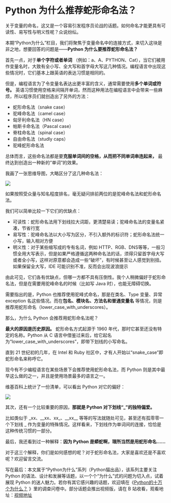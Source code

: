 # Python 为什么推荐蛇形命名法？

关于变量的命名，这又是一个容易引发程序员论战的话题。如何命名才能更具有可读性、易写性与明义性呢？众说纷纭。

本期“Python为什么”栏目，我们将聚焦于变量命名中的连接方式，来切入这块是非之地，想要回答的问题是——**Python 为什么要推荐蛇形命名法？** 

首先一点，对于**单个字符或者单词** （例如：a、A、PYTHON、Cat），当它们被用作变量名时，大致有全小写、全大写和首字母大写这几种情况。编程语言中出现这些情况时，它们基本上跟英语的表达习惯是相同的。

但是，编程语言为了令变量名表达出更丰富的含义，通常需要使用**多个单词或符号。** 英语习惯使用空格来间隔开单词，然而这种用法在编程语言中会带来一些麻烦，所以程序员们就创造出了另外的方法：

- 蛇形命名法（snake case）
- 驼峰命名法（camel case）
- 匈牙利命名法（HN case）
- 帕斯卡命名法（Pascal case）
- 脊柱命名法（spinal case）
- 自由命名法（studly caps）
- 驼峰蛇形命名法

总体而言，这些命名法都是要**克服单词间的空格，从而把不同单词串连起来，** 最终达到创造出一种新的“单词”的效果。

我画了一张思维导图，大略区分了这几种命名法：

![](http://ww1.sinaimg.cn/large/68b02e3bgy1gftdftdlvtj20z30nqgo6.jpg)

如果按照受众量与知名程度排名，毫无疑问排前两位的是驼峰命名法和蛇形命名法。

我们可以简单比较一下它们的优缺点：

- 可读性：蛇形命名法用下划线拉大词距，更清楚易读；驼峰命名法的变量名紧凑，节省行宽
- 易写性：驼峰命名法以大小写为区分，不引入额外的标识符；蛇形命名法统一小写，输入相对方便
- 明义性：对于某些缩写成的专有名词，例如 HTTP、RGB、DNS等等，一般习惯全用大写表示，但是如果严格遵循这两种命名法的话，须得只留首字母大写或者全小写，这样对原意都会造成一些“破坏”，有时候甚至让人感觉到别扭。如果保留全大写，IDE 可能识别不准，反而会出现波浪提示

由此可见，它们各有优缺点，但哪一方都不具有压倒性。我个人稍微偏好于蛇形命名法，但是在需要用驼峰命名的时候（比如写 Java 时），也能无障碍切换。

需要指出的是，Python 也推荐使用驼峰式命名，那是在类名、Type 变量、异常 exception 名这些情况。而在**包名、模块名、方法名和普通变量名** 等情况，则是推荐用蛇形命名（lower_case_with_underscores）。

那么，为什么 Python 会推荐用蛇形命名法呢？

**最大的原因是历史原因。** 蛇形命名方式起源于 1960 年代，那时它甚至还没有特定的名称。Python 从 C 语言中借鉴过来后，给它起名为“lower_case_with_underscores”，即带下划线的小写命名。

直到 21 世纪初的几年，在 Intel 和 Ruby 社区中，才有人开始以“snake_case”即蛇形命名来称呼它。

现今有不少编程语言在某些场景下会推荐使用蛇形命名法，而 Python 则是其中最早这么做的之一，并且是使用场景最多的语言之一。

维基百科上统计了一份清单，可以看出 Python 对它的偏好：

![](http://ww1.sinaimg.cn/large/68b02e3bgy1gfvnmbxjqgj20tm0g5wfq.jpg)

其次，还有一个比较重要的原因，**那就是 Python 对下划线“_”的独特偏爱。** 

比如类似于 \_xx、\_\_xx、xx\_、\_\_xx\_\_ 等等的写法就随处可见，甚至还有孤零零一个下划线 \_ 作为变量的特殊情况。这样看来，下划线作为单词间的连接，恰恰是这种传统习惯的一部分。

最后，我还看到过一种解释：**因为 Python 是蟒蛇啊，理所当然是用蛇形命名……** 

对于这三个解释，你们是如何感想的呢？对于蛇形命名法，大家是喜欢还是不喜欢呢？欢迎留言交流。



写在最后：本文属于“Python为什么”系列（Python猫出品），该系列主要关注 Python 的语法、设计和发展等话题，以一个个“为什么”式的问题为切入点，试着展现 Python 的迷人魅力。若你有其它感兴趣的话题，欢迎填在《[Python的十万个为什么？](https://mp.weixin.qq.com/s/jobdpO7BWWON0ruLNpn31Q) 》里的调查问卷中。部分话题会推出视频版，请在 B 站收看，观看地址：[视频地址](https://space.bilibili.com/97566624/video) 


